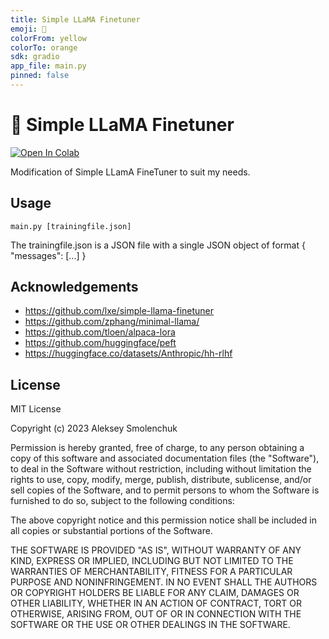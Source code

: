 ```yaml
---
title: Simple LLaMA Finetuner
emoji: 🦙
colorFrom: yellow
colorTo: orange
sdk: gradio
app_file: main.py
pinned: false
---
```


# 🦙 Simple LLaMA Finetuner

[![Open In Colab](https://colab.research.google.com/assets/colab-badge.svg)](https://colab.research.google.com/github/RandomityGuy/simple-llama-finetuner-kaggle/blob/master/Simple_LLaMA_FineTuner.ipynb)

Modification of Simple LLamA FineTuner to suit my needs.  

## Usage
```
main.py [trainingfile.json]
```
The trainingfile.json is a JSON file with a single JSON object of format
{
    "messages": [...]
}

## Acknowledgements

 - https://github.com/lxe/simple-llama-finetuner
 - https://github.com/zphang/minimal-llama/
 - https://github.com/tloen/alpaca-lora
 - https://github.com/huggingface/peft
 - https://huggingface.co/datasets/Anthropic/hh-rlhf

## License

MIT License

Copyright (c) 2023 Aleksey Smolenchuk

Permission is hereby granted, free of charge, to any person obtaining a copy of this software and associated documentation files (the "Software"), to deal in the Software without restriction, including without limitation the rights to use, copy, modify, merge, publish, distribute, sublicense, and/or sell copies of the Software, and to permit persons to whom the Software is furnished to do so, subject to the following conditions:

The above copyright notice and this permission notice shall be included in all copies or substantial portions of the Software.

THE SOFTWARE IS PROVIDED "AS IS", WITHOUT WARRANTY OF ANY KIND, EXPRESS OR IMPLIED, INCLUDING BUT NOT LIMITED TO THE WARRANTIES OF MERCHANTABILITY, FITNESS FOR A PARTICULAR PURPOSE AND NONINFRINGEMENT. IN NO EVENT SHALL THE AUTHORS OR COPYRIGHT HOLDERS BE LIABLE FOR ANY CLAIM, DAMAGES OR OTHER LIABILITY, WHETHER IN AN ACTION OF CONTRACT, TORT OR OTHERWISE, ARISING FROM, OUT OF OR IN CONNECTION WITH THE SOFTWARE OR THE USE OR OTHER DEALINGS IN THE SOFTWARE.
